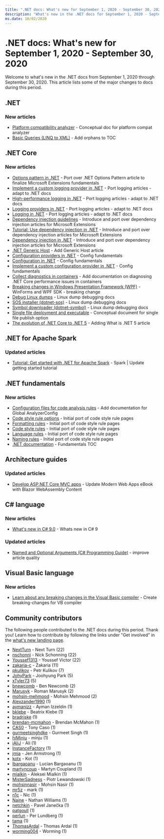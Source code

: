 ```yaml
---
title: ".NET docs: What's new for September 1, 2020 - September 30, 2020"
description: "What's new in the .NET docs for September 1, 2020 - September 30, 2020."
ms.date: 10/02/2020
---
```


# .NET docs: What's new for September 1, 2020 - September 30, 2020

Welcome to what's new in the .NET docs from September 1, 2020 through September 30, 2020. This article lists some of the major changes to docs during this period.

## .NET

### New articles

- [Platform compatibility analyzer](../standard/analyzers/platform-compat-analyzer.md) - Conceptual doc for platform compat analyzer
- [Basic Queries (LINQ to XML)](../standard/linq/basic-queries-linq-to-xml.md) - Add orphans to TOC

## .NET Core

### New articles

- [Options pattern in .NET](../core/extensions/options.md) - Port over .NET Options Pattern article to finalize Microsoft Extensions fundamentals
- [Implement a custom logging provider in .NET](../core/extensions/custom-logging-provider.md) - Port logging articles - adapt to .NET docs
- [High-performance logging in .NET](../core/extensions/high-performance-logging.md) - Port logging articles - adapt to .NET docs
- [Logging providers in .NET](../core/extensions/logging-providers.md) - Port logging articles - adapt to .NET docs
- [Logging in .NET](../core/extensions/logging.md) - Port logging articles - adapt to .NET docs
- [Dependency injection guidelines](../core/extensions/dependency-injection-guidelines.md) - Introduce and port over dependency injection articles for Microsoft Extensions
- [Tutorial: Use dependency injection in .NET](../core/extensions/dependency-injection-usage.md) - Introduce and port over dependency injection articles for Microsoft Extensions
- [Dependency injection in .NET](../core/extensions/dependency-injection.md) - Introduce and port over dependency injection articles for Microsoft Extensions
- [.NET Generic Host](../core/extensions/generic-host.md) - Add Generic Host article
- [Configuration providers in .NET](../core/extensions/configuration-providers.md) - Config fundamentals
- [Configuration in .NET](../core/extensions/configuration.md) - Config fundamentals
- [Implement a custom configuration provider in .NET](../core/extensions/custom-configuration-provider.md) - Config fundamentals
- [Collect diagnostics in containers](../core/diagnostics/diagnostics-in-containers.md) - Add documentation on diagnosing .NET Core performance issues in containers
- [Breaking changes in Windows Presentation Framework (WPF)](../core/compatibility/wpf.md) - WinForms and WPF SDK - breaking change
- [Debug Linux dumps](../core/diagnostics/debug-linux-dumps.md) - Linux dump debugging docs
- [SOS installer (dotnet-sos)](../core/diagnostics/dotnet-sos.md) - Linux dump debugging docs
- [Symbol downloader (dotnet-symbol)](../core/diagnostics/dotnet-symbol.md) - Linux dump debugging docs
- [Single file deployment and executable](../core/deploying/single-file.md) - Conceptual document for single file publish option
- [The evolution of .NET Core to .NET 5](../core/dotnet-five.md) - Adding What is .NET 5 article

## .NET for Apache Spark

### Updated articles

- [Tutorial: Get started with .NET for Apache Spark](../spark/tutorials/get-started.md) - Spark | Update getting started tutorial

## .NET fundamentals

### New articles

- [Configuration files for code analysis rules](../fundamentals/code-analysis/configuration-files.md) - Add documentation for Global AnalyzerConfig
- [Code style rule options](../fundamentals/code-analysis/code-style-rule-options.md) - Initial port of code style rule pages
- [Formatting rules](../fundamentals/code-analysis/style-rules/formatting-rules.md) - Initial port of code style rule pages
- [Code style rules](../fundamentals/code-analysis/style-rules/index.md) - Initial port of code style rule pages
- [Language rules](../fundamentals/code-analysis/style-rules/language-rules.md) - Initial port of code style rule pages
- [Naming rules](../fundamentals/code-analysis/style-rules/naming-rules.md) - Initial port of code style rule pages
- [.NET documentation](../fundamentals/index.yml) - Fundamentals TOC

## Architecture guides

### Updated articles

- [Develop ASP.NET Core MVC apps](../architecture/modern-web-apps-azure/develop-asp-net-core-mvc-apps.md) - Update Modern Web Apps eBook with Blazor WebAssembly Content

## C# language

### New articles

- [What's new in C# 9.0](../csharp/whats-new/csharp-9.md) - Whats new in C# 9

### Updated articles

- [Named and Optional Arguments (C# Programming Guide)](../csharp/programming-guide/classes-and-structs/named-and-optional-arguments.md) - improve article quality

## Visual Basic language

### New articles

- [Learn about any breaking changes in the Visual Basic compiler](../visual-basic/whats-new/breaking-changes.md) - Create breaking-changes for VB compiler

## Community contributors

The following people contributed to the .NET docs during this period. Thank you! Learn how to contribute by following the links under "Get involved" in the [what's new landing page](index.yml).

- [NextTurn](https://github.com/NextTurn) - Next Turn (22)
- [nschonni](https://github.com/nschonni) - Nick Schonning (22)
- [Youssef1313](https://github.com/Youssef1313) - Youssef Victor (22)
- [zakaria-c](https://github.com/zakaria-c) - Zakaria (11)
- [pkulikov](https://github.com/pkulikov) - Petr Kulikov (7)
- [JohyPark](https://github.com/JohyPark) - Joohyung Park (5)
- [xTyler73](https://github.com/xTyler73) (5)
- [bnewcomb](https://github.com/bnewcomb) - Ben Newcomb (2)
- [Marusyk](https://github.com/Marusyk) - Roman Marusyk (2)
- [mohsin-mehmood](https://github.com/mohsin-mehmood) - Mohsin Mehmood (2)
- [Alexzander1990](https://github.com/Alexzander1990) (1)
- [aymanizz](https://github.com/aymanizz) - Ayman Izzeldin (1)
- [bklebe](https://github.com/bklebe) - Beatrix Klebe (1)
- [bradriske](https://github.com/bradriske) (1)
- [brendan-mcmahon](https://github.com/brendan-mcmahon) - Brendan McMahon (1)
- [CAS0](https://github.com/CAS0) - Tony Caso (1)
- [gurmeetsinghdke](https://github.com/gurmeetsinghdke) - Gurmeet Singh (1)
- [hiMinju](https://github.com/hiMinju) - minju (1)
- [iAliJ](https://github.com/iAliJ) - Ali (1)
- [InstanceFactory](https://github.com/InstanceFactory) (1)
- [jmia](https://github.com/jmia) - Jen Armstrong (1)
- [kotx](https://github.com/kotx) - Kot (1)
- [lbargaoanu](https://github.com/lbargaoanu) - Lucian Bargaoanu (1)
- [martyncoup](https://github.com/martyncoup) - Martyn Coupland (1)
- [mialkin](https://github.com/mialkin) - Aleksei Mialkin (1)
- [MisterSadness](https://github.com/MisterSadness) - Piotr Lewandowski (1)
- [mohsinnasir](https://github.com/mohsinnasir) - Mohsin Nasir (1)
- [mr5z](https://github.com/mr5z) - mark (1)
- [n1c](https://github.com/n1c) - Nic (1)
- [Naine](https://github.com/Naine) - Nathan Williams (1)
- [netchkin](https://github.com/netchkin) - Pavel Janečka (1)
- [patgoull](https://github.com/patgoull) (1)
- [perlun](https://github.com/perlun) - Per Lundberg (1)
- [tama](https://github.com/tama) (1)
- [ThomasArdal](https://github.com/ThomasArdal) - Thomas Ardal (1)
- [worming004](https://github.com/worming004) - Worming (1)
